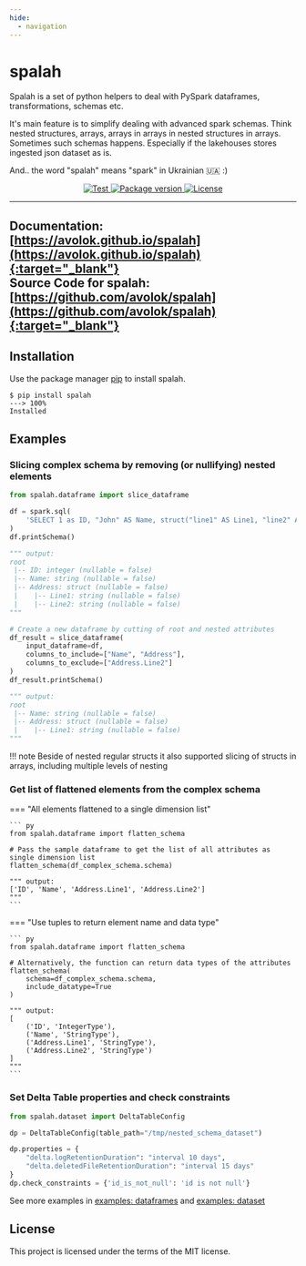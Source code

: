 ```yaml
---
hide:
  - navigation
---
```


# spalah

Spalah is a set of python helpers to deal with PySpark dataframes, transformations, schemas etc.

It's main feature is to simplify dealing with advanced spark schemas. Think nested structures, arrays, arrays in arrays in nested structures in arrays. Sometimes such schemas happens. Especially if the lakehouses stores ingested json dataset as is.



And.. the word "spalah" means "spark" in Ukrainian 🇺🇦 :)

<p align="center">
    <a href="https://github.com/avolok/spalah/actions/workflows/spalah_ci.yaml" target="_blank">
        <img src="https://github.com/avolok/spalah/actions/workflows/spalah_ci.yaml/badge.svg" alt="Test">
    </a>
    <a href="https://pypi.org/project/spalah" target="_blank">
        <img src="https://img.shields.io/pypi/v/spalah?color=%2334D058&label=pypi%20package" alt="Package version">
    </a>
     <a href="https://github.com/avolok/spalah/blob/main/LICENSE" target="_blank">
        <img src="https://img.shields.io/badge/License-MIT-green.svg" alt="License">
    </a>
</p>

---------------------------------------
**Documentation:** [https://avolok.github.io/spalah](https://avolok.github.io/spalah){:target="_blank"} <br />
**Source Code for spalah:** [https://github.com/avolok/spalah](https://github.com/avolok/spalah){:target="_blank"}
---------------------------------------

## Installation

Use the package manager [pip](https://pip.pypa.io/en/stable/) to install spalah.

<!-- termynal -->

```
$ pip install spalah
---> 100%
Installed
```

## Examples

### Slicing complex schema by removing (or nullifying) nested elements

``` py
from spalah.dataframe import slice_dataframe

df = spark.sql(
    'SELECT 1 as ID, "John" AS Name, struct("line1" AS Line1, "line2" AS Line2) AS Address'
)
df.printSchema()

""" output:
root
 |-- ID: integer (nullable = false)
 |-- Name: string (nullable = false)
 |-- Address: struct (nullable = false)
 |    |-- Line1: string (nullable = false)
 |    |-- Line2: string (nullable = false)
"""

# Create a new dataframe by cutting of root and nested attributes
df_result = slice_dataframe(
    input_dataframe=df,
    columns_to_include=["Name", "Address"],
    columns_to_exclude=["Address.Line2"]
)
df_result.printSchema()

""" output:
root
 |-- Name: string (nullable = false)
 |-- Address: struct (nullable = false)
 |    |-- Line1: string (nullable = false)
"""
```
!!! note
    Beside of nested regular structs it also supported slicing of structs in arrays, including multiple levels of nesting


### Get list of flattened elements from the complex schema


=== "All elements flattened to a single dimension list"

    ``` py
    from spalah.dataframe import flatten_schema

    # Pass the sample dataframe to get the list of all attributes as single dimension list
    flatten_schema(df_complex_schema.schema)

    """ output:
    ['ID', 'Name', 'Address.Line1', 'Address.Line2']
    """
    ```

=== "Use tuples to return element name and data type"

    ``` py
    from spalah.dataframe import flatten_schema

    # Alternatively, the function can return data types of the attributes
    flatten_schema(
        schema=df_complex_schema.schema,
        include_datatype=True
    )

    """ output:
    [
        ('ID', 'IntegerType'),
        ('Name', 'StringType'),
        ('Address.Line1', 'StringType'),
        ('Address.Line2', 'StringType')
    ]
    """
    ```
### Set Delta Table properties and check constraints

```python
from spalah.dataset import DeltaTableConfig

dp = DeltaTableConfig(table_path="/tmp/nested_schema_dataset")

dp.properties = {
    "delta.logRetentionDuration": "interval 10 days",
    "delta.deletedFileRetentionDuration": "interval 15 days"
}
dp.check_constraints = {'id_is_not_null': 'id is not null'} 
```


See more examples in [examples: dataframes](examples/dataframe.md) and [examples: dataset](examples/dataset.md)

## License
This project is licensed under the terms of the MIT license.






